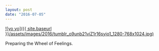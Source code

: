 ```yaml
---
layout: post
date: "2016-07-05"
---
```


[![yo yo]({{ site.baseurl }}/assets/images/2016/tumblr_o9unb21viZ1r16syio1_1280-768x1024.jpg)](https://mananamanana.com/ohpiglet/wp-content/uploads/2016/07/tumblr_o9unb21viZ1r16syio1_1280.jpg)

Preparing the Wheel of Feelings.

